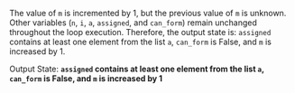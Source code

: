The value of `m` is incremented by 1, but the previous value of `m` is unknown. Other variables (`n`, `i`, `a`, `assigned`, and `can_form`) remain unchanged throughout the loop execution. Therefore, the output state is: `assigned` contains at least one element from the list `a`, `can_form` is False, and `m` is increased by 1.

Output State: **`assigned` contains at least one element from the list `a`, `can_form` is False, and `m` is increased by 1**